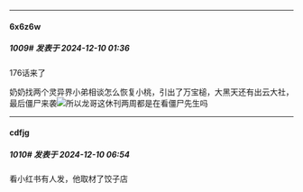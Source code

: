 ﻿
*****

####  6x6z6w  
##### 1009#       发表于 2024-12-10 01:36

176话来了

奶奶找两个灵异界小弟相谈怎么恢复小桃，引出了万宝槌，大黑天还有出云大社，最后僵尸来袭<img src="https://static.saraba1st.com/image/smiley/face2017/020.png" referrerpolicy="no-referrer">所以龙哥这休刊两周都是在看僵尸先生吗


*****

####  cdfjg  
##### 1010#       发表于 2024-12-10 06:54

看小红书有人发，他取材了饺子店

